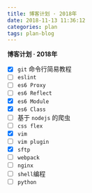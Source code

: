 ```yaml
---
title: 博客计划 · 2018年
date: 2018-11-13 11:36:12
categories: plan
tags: plan-blog
---
```


**博客计划 · 2018年**

<!-- more -->

- [x] `git` 命令行简易教程
- [ ] `eslint`
- [ ] `es6 Proxy`
- [ ] `es6 Reflect`
- [x] `es6 Module`
- [x] `es6 Class`
- [ ] 基于 `nodejs` 的爬虫
- [ ] `css flex`
- [x] `vim`
- [ ] `vim plugin`
- [x] `sftp`
- [ ] `webpack`
- [ ] `nginx`
- [ ] `shell`编程
- [ ] `python`
